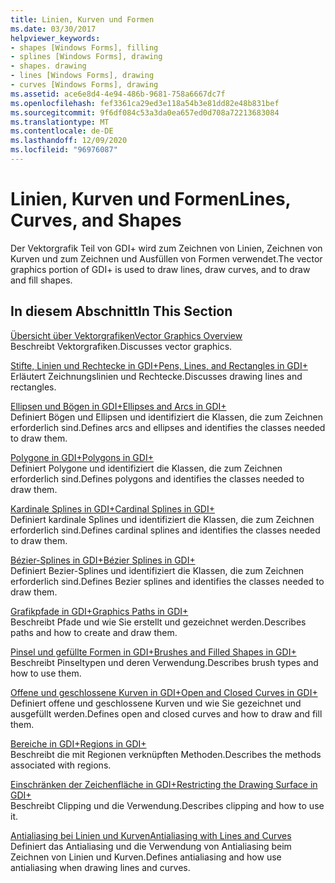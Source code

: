 ```yaml
---
title: Linien, Kurven und Formen
ms.date: 03/30/2017
helpviewer_keywords:
- shapes [Windows Forms], filling
- splines [Windows Forms], drawing
- shapes. drawing
- lines [Windows Forms], drawing
- curves [Windows Forms], drawing
ms.assetid: ace6e8d4-4e94-486b-9681-758a6667dc7f
ms.openlocfilehash: fef3361ca29ed3e118a54b3e81dd82e48b831bef
ms.sourcegitcommit: 9f6df084c53a3da0ea657ed0d708a72213683084
ms.translationtype: MT
ms.contentlocale: de-DE
ms.lasthandoff: 12/09/2020
ms.locfileid: "96976087"
---
```

# <a name="lines-curves-and-shapes"></a><span data-ttu-id="1922e-102">Linien, Kurven und Formen</span><span class="sxs-lookup"><span data-stu-id="1922e-102">Lines, Curves, and Shapes</span></span>
<span data-ttu-id="1922e-103">Der Vektorgrafik Teil von GDI+ wird zum Zeichnen von Linien, Zeichnen von Kurven und zum Zeichnen und Ausfüllen von Formen verwendet.</span><span class="sxs-lookup"><span data-stu-id="1922e-103">The vector graphics portion of GDI+ is used to draw lines, draw curves, and to draw and fill shapes.</span></span>  
  
## <a name="in-this-section"></a><span data-ttu-id="1922e-104">In diesem Abschnitt</span><span class="sxs-lookup"><span data-stu-id="1922e-104">In This Section</span></span>  
 [<span data-ttu-id="1922e-105">Übersicht über Vektorgrafiken</span><span class="sxs-lookup"><span data-stu-id="1922e-105">Vector Graphics Overview</span></span>](vector-graphics-overview.md)  
 <span data-ttu-id="1922e-106">Beschreibt Vektorgrafiken.</span><span class="sxs-lookup"><span data-stu-id="1922e-106">Discusses vector graphics.</span></span>  
  
 [<span data-ttu-id="1922e-107">Stifte, Linien und Rechtecke in GDI+</span><span class="sxs-lookup"><span data-stu-id="1922e-107">Pens, Lines, and Rectangles in GDI+</span></span>](pens-lines-and-rectangles-in-gdi.md)  
 <span data-ttu-id="1922e-108">Erläutert Zeichnungslinien und Rechtecke.</span><span class="sxs-lookup"><span data-stu-id="1922e-108">Discusses drawing lines and rectangles.</span></span>  
  
 [<span data-ttu-id="1922e-109">Ellipsen und Bögen in GDI+</span><span class="sxs-lookup"><span data-stu-id="1922e-109">Ellipses and Arcs in GDI+</span></span>](ellipses-and-arcs-in-gdi.md)  
 <span data-ttu-id="1922e-110">Definiert Bögen und Ellipsen und identifiziert die Klassen, die zum Zeichnen erforderlich sind.</span><span class="sxs-lookup"><span data-stu-id="1922e-110">Defines arcs and ellipses and identifies the classes needed to draw them.</span></span>  
  
 [<span data-ttu-id="1922e-111">Polygone in GDI+</span><span class="sxs-lookup"><span data-stu-id="1922e-111">Polygons in GDI+</span></span>](polygons-in-gdi.md)  
 <span data-ttu-id="1922e-112">Definiert Polygone und identifiziert die Klassen, die zum Zeichnen erforderlich sind.</span><span class="sxs-lookup"><span data-stu-id="1922e-112">Defines polygons and identifies the classes needed to draw them.</span></span>  
  
 [<span data-ttu-id="1922e-113">Kardinale Splines in GDI+</span><span class="sxs-lookup"><span data-stu-id="1922e-113">Cardinal Splines in GDI+</span></span>](cardinal-splines-in-gdi.md)  
 <span data-ttu-id="1922e-114">Definiert kardinale Splines und identifiziert die Klassen, die zum Zeichnen erforderlich sind.</span><span class="sxs-lookup"><span data-stu-id="1922e-114">Defines cardinal splines and identifies the classes needed to draw them.</span></span>  
  
 [<span data-ttu-id="1922e-115">Bézier-Splines in GDI+</span><span class="sxs-lookup"><span data-stu-id="1922e-115">Bézier Splines in GDI+</span></span>](bezier-splines-in-gdi.md)  
 <span data-ttu-id="1922e-116">Definiert Bezier-Splines und identifiziert die Klassen, die zum Zeichnen erforderlich sind.</span><span class="sxs-lookup"><span data-stu-id="1922e-116">Defines Bezier splines and identifies the classes needed to draw them.</span></span>  
  
 [<span data-ttu-id="1922e-117">Grafikpfade in GDI+</span><span class="sxs-lookup"><span data-stu-id="1922e-117">Graphics Paths in GDI+</span></span>](graphics-paths-in-gdi.md)  
 <span data-ttu-id="1922e-118">Beschreibt Pfade und wie Sie erstellt und gezeichnet werden.</span><span class="sxs-lookup"><span data-stu-id="1922e-118">Describes paths and how to create and draw them.</span></span>  
  
 [<span data-ttu-id="1922e-119">Pinsel und gefüllte Formen in GDI+</span><span class="sxs-lookup"><span data-stu-id="1922e-119">Brushes and Filled Shapes in GDI+</span></span>](brushes-and-filled-shapes-in-gdi.md)  
 <span data-ttu-id="1922e-120">Beschreibt Pinseltypen und deren Verwendung.</span><span class="sxs-lookup"><span data-stu-id="1922e-120">Describes brush types and how to use them.</span></span>  
  
 [<span data-ttu-id="1922e-121">Offene und geschlossene Kurven in GDI+</span><span class="sxs-lookup"><span data-stu-id="1922e-121">Open and Closed Curves in GDI+</span></span>](open-and-closed-curves-in-gdi.md)  
 <span data-ttu-id="1922e-122">Definiert offene und geschlossene Kurven und wie Sie gezeichnet und ausgefüllt werden.</span><span class="sxs-lookup"><span data-stu-id="1922e-122">Defines open and closed curves and how to draw and fill them.</span></span>  
  
 [<span data-ttu-id="1922e-123">Bereiche in GDI+</span><span class="sxs-lookup"><span data-stu-id="1922e-123">Regions in GDI+</span></span>](regions-in-gdi.md)  
 <span data-ttu-id="1922e-124">Beschreibt die mit Regionen verknüpften Methoden.</span><span class="sxs-lookup"><span data-stu-id="1922e-124">Describes the methods associated with regions.</span></span>  
  
 [<span data-ttu-id="1922e-125">Einschränken der Zeichenfläche in GDI+</span><span class="sxs-lookup"><span data-stu-id="1922e-125">Restricting the Drawing Surface in GDI+</span></span>](restricting-the-drawing-surface-in-gdi.md)  
 <span data-ttu-id="1922e-126">Beschreibt Clipping und die Verwendung.</span><span class="sxs-lookup"><span data-stu-id="1922e-126">Describes clipping and how to use it.</span></span>  
  
 [<span data-ttu-id="1922e-127">Antialiasing bei Linien und Kurven</span><span class="sxs-lookup"><span data-stu-id="1922e-127">Antialiasing with Lines and Curves</span></span>](antialiasing-with-lines-and-curves.md)  
 <span data-ttu-id="1922e-128">Definiert das Antialiasing und die Verwendung von Antialiasing beim Zeichnen von Linien und Kurven.</span><span class="sxs-lookup"><span data-stu-id="1922e-128">Defines antialiasing and how use antialiasing when drawing lines and curves.</span></span>
